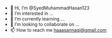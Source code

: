 - 👋 Hi, I’m @SyedMuhammadHasan123
- 👀 I’m interested in ...
- 🌱 I’m currently learning ...
- 💞️ I’m looking to collaborate on ...
- 📫 How to reach me haaasannaqi@gmail.com

<!---
SyedMuhammadHasan123/SyedMuhammadHasan123 is a ✨ special ✨ repository because its `README.md` (this file) appears on your GitHub profile.
You can click the Preview link to take a look at your changes.
--->
